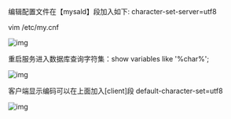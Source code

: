 编辑配置文件在【mysald】段加入如下: character-set-server=utf8

vim /etc/my.cnf

![img](D:\software\youdao_file\weixinobU7Vji2jSDT8WUoQ-GPtcbtUpic\921e98d154de486384d0e069c17e8512\clipboard.png)

重启服务进入数据库查询字符集：show variables like '%char%';

![img](D:\software\youdao_file\weixinobU7Vji2jSDT8WUoQ-GPtcbtUpic\bba6be13c83d4f93ab50dfc4f568a857\clipboard.png)

客户端显示编码可以在上面加入[client]段 default-character-set=utf8

![img](D:\software\youdao_file\weixinobU7Vji2jSDT8WUoQ-GPtcbtUpic\778930e9e47140fa859273f212a39f41\clipboard.png)